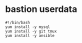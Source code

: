 # bastion userdata

```
#!/bin/bash
yum install -y mysql
yum install -y git tmux
yum install -y ansible
```

